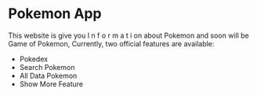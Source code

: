 # Pokemon App

This website is give you I n f o r m a t i on about Pokemon and soon will be Game of Pokemon,
Currently, two official features are available:

- Pokedex
- Search Pokemon
- All Data Pokemon
- Show More Feature
